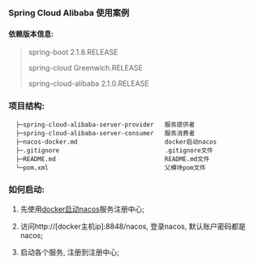 ### Spring Cloud Alibaba 使用案例

#### 依赖版本信息:

>spring-boot  2.1.8.RELEASE
>
>spring-cloud  Greenwich.RELEASE
>
>spring-cloud-alibaba  2.1.0.RELEASE



### 项目结构:

```
  ├─spring-cloud-alibaba-server-provider   服务提供者
  ├─spring-cloud-alibaba-server-consumer   服务消费者
  ├─nacos-docker.md                        docker启动nacos
  ├─.gitignore                             .gitignore文件
  ├─README.md                              README.md文件
  └─pom.xml                                父模块pom文件
 ```

### 如何启动:

1. 先使用[docker启动nacos](./nacos-docker.md)服务注册中心;

2. 访问http://[docker主机ip]:8848/nacos, 登录nacos, 默认账户密码都是nacos;

3. 启动各个服务, 注册到注册中心;



